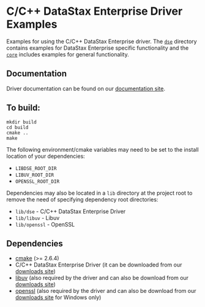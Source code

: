 # C/C++ DataStax Enterprise Driver Examples

Examples for using the C/C++ DataStax Enterprise driver. The
[`dse`](dse/examples) directory contains examples for DataStax Enterprise
specific functionality and the [`core`](core/examples) includes examples for
general functionality.

## Documentation

Driver documentation can be found on our [documentation site].

## To build:

```
mkdir build
cd build
cmake ..
make
```

The following environment/cmake variables may need to be set to the install
location of your dependencies:

* `LIBDSE_ROOT_DIR`
* `LIBUV_ROOT_DIR`
* `OPENSSL_ROOT_DIR`

Dependencies may also be located in a `lib` directory at the project root to
remove the need of specifying dependency root directories:

* `lib/dse` - C/C++ DataStax Enterprise Driver
* `lib/libuv` - Libuv
* `lib/openssl` - OpenSSL

## Dependencies

* [cmake]  (>= 2.6.4)
* C/C++ DataStax Enterprise Driver (it can be downloaded from our [downloads
  site])
* [libuv] (also required by the driver and can also be download from our
  [downloads site])
* [openssl] (also required by the driver and can also be download from our
  [downloads site] for Windows only)

[documentation site]: https://docs.datastax.com/en/developer/cpp-driver-dse/latest
[downloads site]: https://downloads.datastax.com/cpp-driver
[libuv]: https://github.com/libuv/libuv
[openssl]: https://github.com/openssl/openssl
[cmake]: https://cmake.org
